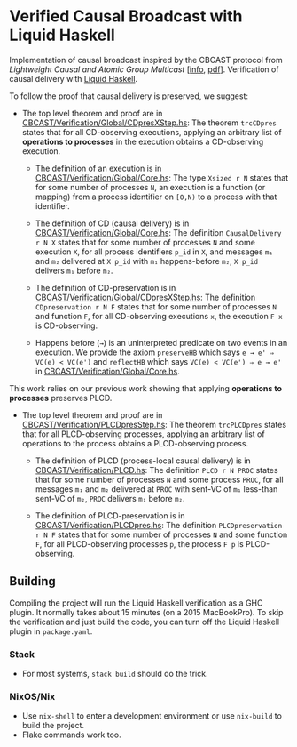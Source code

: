 # Verified Causal Broadcast with Liquid Haskell

Implementation of causal broadcast inspired by the CBCAST protocol from
_Lightweight Causal and Atomic Group Multicast_
[[info](https://dl.acm.org/doi/abs/10.1145/128738.128742),
 [pdf](https://infoscience.epfl.ch/record/50197/files/BSS91.pdf)].
Verification of causal delivery with
[Liquid Haskell](https://github.com/ucsd-progsys/liquidhaskell).

To follow the proof that causal delivery is preserved, we suggest:

* The top level theorem and proof are in
  [CBCAST/Verification/Global/CDpresXStep.hs](lib/CBCAST/Verification/Global/CDpresXStep.hs):
  The theorem `trcCDpres` states that for all CD-observing executions,
  applying an arbitrary list of **operations to processes** in the execution
  obtains a CD-observing execution.

  * The definition of an execution is in
    [CBCAST/Verification/Global/Core.hs](CBCAST/Verification/Global/Core.hs):
    The type `Xsized r N` states that for some number of processes `N`, an
    execution is a function (or mapping) from a process identifier on `[0,N)`
    to a process with that identifier.

  * The definition of CD (causal delivery) is in
    [CBCAST/Verification/Global/Core.hs](lib/CBCAST/Verification/Global/Core.hs):
    The definition `CausalDelivery r N X` states that for some number of
    processes `N` and some execution `X`, for all process identifiers `p_id` in
    `X`, and messages `m₁` and `m₂` delivered at `X p_id` with `m₁`
    happens-before `m₂`, `X p_id` delivers `m₁` before `m₂`.

  * The definition of CD-preservation is in
    [CBCAST/Verification/Global/CDpresXStep.hs](lib/CBCAST/Verification/Global/CDpresXStep.hs):
    The definition `CDpreservation r N F` states that for some number of
    processes `N` and function `F`, for all CD-observing executions `x`, the
    execution `F x` is CD-observing.

  * Happens before (`→`) is an uninterpreted predicate on two events in an
    execution. We provide the axiom `preserveHB` which says `e → e' ⇒ VC(e) <
    VC(e')` and `reflectHB` which says `VC(e) < VC(e') ⇒ e → e'` in
    [CBCAST/Verification/Global/Core.hs](lib/CBCAST/Verification/Global/Core.hs).

This work relies on our previous work showing that applying **operations to
processes** preserves PLCD.

* The top level theorem and proof are in
  [CBCAST/Verification/PLCDpresStep.hs](lib/CBCAST/Verification/PLCDpresStep.hs):
  The theorem `trcPLCDpres` states that for all PLCD-observing processes,
  applying an arbitrary list of operations to the process obtains a
  PLCD-observing process.

  * The definition of PLCD (process-local causal delivery) is in
    [CBCAST/Verification/PLCD.hs](lib/CBCAST/Verification/PLCD.hs): The
    definition `PLCD r N PROC` states that for some number of processes `N` and
    some process `PROC`, for all messages `m₁` and `m₂` delivered at `PROC`
    with sent-VC of `m₁` less-than sent-VC of `m₂`, `PROC` delivers `m₁` before
    `m₂`.

  * The definition of PLCD-preservation is in
    [CBCAST/Verification/PLCDpres.hs](lib/CBCAST/Verification/PLCDpres.hs): The
    definition `PLCDpreservation r N F` states that for some number of
    processes `N` and some function `F`, for all PLCD-observing processes `p`,
    the process `F p` is PLCD-observing.

## Building

Compiling the project will run the Liquid Haskell verification as a GHC plugin.
It normally takes about 15 minutes (on a 2015 MacBookPro).
To skip the verification and just build the code, you can turn off the Liquid Haskell plugin in `package.yaml`.

### Stack

* For most systems, `stack build` should do the trick.

### NixOS/Nix

* Use `nix-shell` to enter a development environment or use `nix-build` to build the project.
* Flake commands work too.
